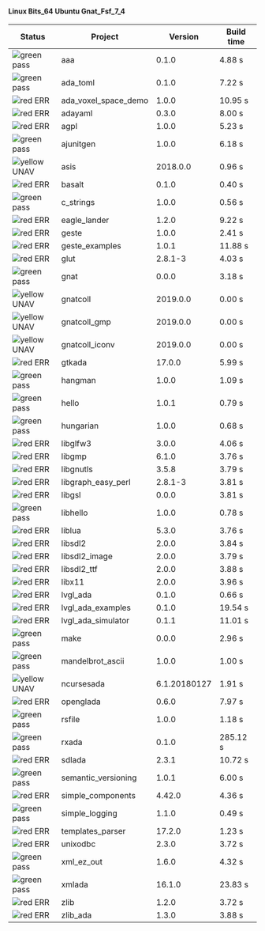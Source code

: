 #### Linux Bits_64 Ubuntu Gnat_Fsf_7_4

| Status | Project | Version | Build time |
| --- | --- | --- | --- |
|![green](https://placehold.it/8/00aa00/000000?text=+) pass | aaa | 0.1.0 |  4.88 s |
|![green](https://placehold.it/8/00aa00/000000?text=+) pass | ada_toml | 0.1.0 |  7.22 s |
|![red](https://placehold.it/8/ff0000/000000?text=+) ERR  | ada_voxel_space_demo | 1.0.0 |  10.95 s |
|![red](https://placehold.it/8/ff0000/000000?text=+) ERR  | adayaml | 0.3.0 |  8.00 s |
|![red](https://placehold.it/8/ff0000/000000?text=+) ERR  | agpl | 1.0.0 |  5.23 s |
|![green](https://placehold.it/8/00aa00/000000?text=+) pass | ajunitgen | 1.0.0 |  6.18 s |
|![yellow](https://placehold.it/8/ffbb00/000000?text=+) UNAV | asis | 2018.0.0 |  0.96 s |
|![red](https://placehold.it/8/ff0000/000000?text=+) ERR  | basalt | 0.1.0 |  0.40 s |
|![green](https://placehold.it/8/00aa00/000000?text=+) pass | c_strings | 1.0.0 |  0.56 s |
|![red](https://placehold.it/8/ff0000/000000?text=+) ERR  | eagle_lander | 1.2.0 |  9.22 s |
|![red](https://placehold.it/8/ff0000/000000?text=+) ERR  | geste | 1.0.0 |  2.41 s |
|![red](https://placehold.it/8/ff0000/000000?text=+) ERR  | geste_examples | 1.0.1 |  11.88 s |
|![red](https://placehold.it/8/ff0000/000000?text=+) ERR  | glut | 2.8.1-3 |  4.03 s |
|![green](https://placehold.it/8/00aa00/000000?text=+) pass | gnat | 0.0.0 |  3.18 s |
|![yellow](https://placehold.it/8/ffbb00/000000?text=+) UNAV | gnatcoll | 2019.0.0 |  0.00 s |
|![yellow](https://placehold.it/8/ffbb00/000000?text=+) UNAV | gnatcoll_gmp | 2019.0.0 |  0.00 s |
|![yellow](https://placehold.it/8/ffbb00/000000?text=+) UNAV | gnatcoll_iconv | 2019.0.0 |  0.00 s |
|![red](https://placehold.it/8/ff0000/000000?text=+) ERR  | gtkada | 17.0.0 |  5.99 s |
|![green](https://placehold.it/8/00aa00/000000?text=+) pass | hangman | 1.0.0 |  1.09 s |
|![green](https://placehold.it/8/00aa00/000000?text=+) pass | hello | 1.0.1 |  0.79 s |
|![green](https://placehold.it/8/00aa00/000000?text=+) pass | hungarian | 1.0.0 |  0.68 s |
|![red](https://placehold.it/8/ff0000/000000?text=+) ERR  | libglfw3 | 3.0.0 |  4.06 s |
|![red](https://placehold.it/8/ff0000/000000?text=+) ERR  | libgmp | 6.1.0 |  3.76 s |
|![red](https://placehold.it/8/ff0000/000000?text=+) ERR  | libgnutls | 3.5.8 |  3.79 s |
|![red](https://placehold.it/8/ff0000/000000?text=+) ERR  | libgraph_easy_perl | 2.8.1-3 |  3.81 s |
|![red](https://placehold.it/8/ff0000/000000?text=+) ERR  | libgsl | 0.0.0 |  3.81 s |
|![green](https://placehold.it/8/00aa00/000000?text=+) pass | libhello | 1.0.0 |  0.78 s |
|![red](https://placehold.it/8/ff0000/000000?text=+) ERR  | liblua | 5.3.0 |  3.76 s |
|![red](https://placehold.it/8/ff0000/000000?text=+) ERR  | libsdl2 | 2.0.0 |  3.84 s |
|![red](https://placehold.it/8/ff0000/000000?text=+) ERR  | libsdl2_image | 2.0.0 |  3.79 s |
|![red](https://placehold.it/8/ff0000/000000?text=+) ERR  | libsdl2_ttf | 2.0.0 |  3.88 s |
|![red](https://placehold.it/8/ff0000/000000?text=+) ERR  | libx11 | 2.0.0 |  3.96 s |
|![red](https://placehold.it/8/ff0000/000000?text=+) ERR  | lvgl_ada | 0.1.0 |  0.66 s |
|![red](https://placehold.it/8/ff0000/000000?text=+) ERR  | lvgl_ada_examples | 0.1.0 |  19.54 s |
|![red](https://placehold.it/8/ff0000/000000?text=+) ERR  | lvgl_ada_simulator | 0.1.1 |  11.01 s |
|![green](https://placehold.it/8/00aa00/000000?text=+) pass | make | 0.0.0 |  2.96 s |
|![green](https://placehold.it/8/00aa00/000000?text=+) pass | mandelbrot_ascii | 1.0.0 |  1.00 s |
|![yellow](https://placehold.it/8/ffbb00/000000?text=+) UNAV | ncursesada | 6.1.20180127 |  1.91 s |
|![red](https://placehold.it/8/ff0000/000000?text=+) ERR  | openglada | 0.6.0 |  7.97 s |
|![green](https://placehold.it/8/00aa00/000000?text=+) pass | rsfile | 1.0.0 |  1.18 s |
|![green](https://placehold.it/8/00aa00/000000?text=+) pass | rxada | 0.1.0 |  285.12 s |
|![red](https://placehold.it/8/ff0000/000000?text=+) ERR  | sdlada | 2.3.1 |  10.72 s |
|![green](https://placehold.it/8/00aa00/000000?text=+) pass | semantic_versioning | 1.0.1 |  6.00 s |
|![red](https://placehold.it/8/ff0000/000000?text=+) ERR  | simple_components | 4.42.0 |  4.36 s |
|![green](https://placehold.it/8/00aa00/000000?text=+) pass | simple_logging | 1.1.0 |  0.49 s |
|![red](https://placehold.it/8/ff0000/000000?text=+) ERR  | templates_parser | 17.2.0 |  1.23 s |
|![red](https://placehold.it/8/ff0000/000000?text=+) ERR  | unixodbc | 2.3.0 |  3.72 s |
|![green](https://placehold.it/8/00aa00/000000?text=+) pass | xml_ez_out | 1.6.0 |  4.32 s |
|![green](https://placehold.it/8/00aa00/000000?text=+) pass | xmlada | 16.1.0 |  23.83 s |
|![red](https://placehold.it/8/ff0000/000000?text=+) ERR  | zlib | 1.2.0 |  3.72 s |
|![red](https://placehold.it/8/ff0000/000000?text=+) ERR  | zlib_ada | 1.3.0 |  3.88 s |
